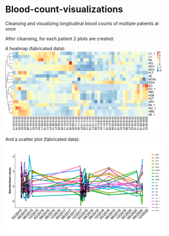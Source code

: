 # Blood-count-visualizations
Cleansing and visualizing longitudinal blood counts of multiple patients at once

After cleansing, for each patient 2 plots are created:

A heatmap (fabricated data):
![alt_text](https://github.com/Adarya/Blood-count-visualizations/blob/main/m_heatmap.png?raw=true)


And a scatter plot (fabricated data):
![alt_text](https://github.com/Adarya/Blood-count-visualizations/blob/main/hep_line.png?raw=true)

